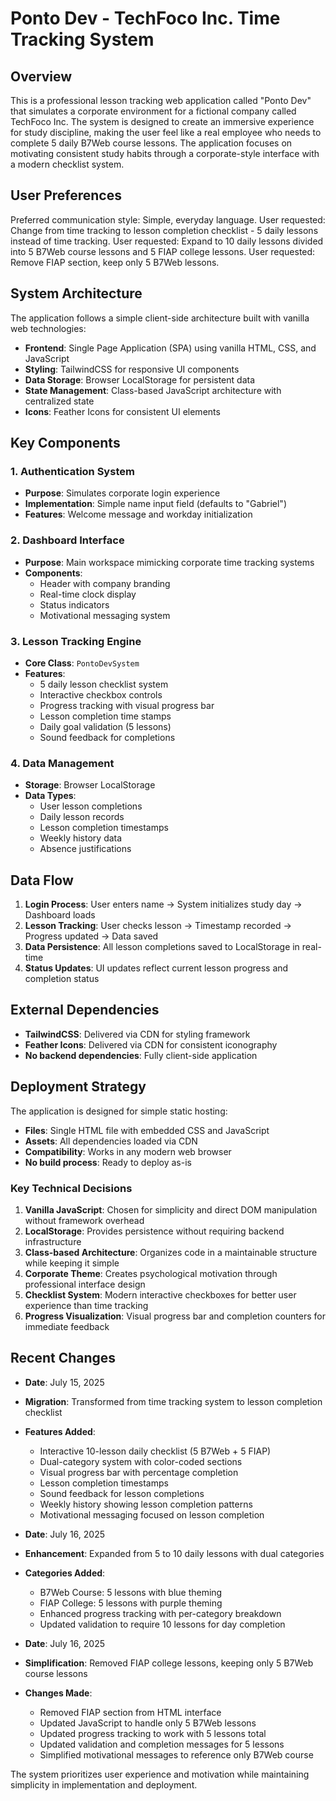 # Ponto Dev - TechFoco Inc. Time Tracking System

## Overview

This is a professional lesson tracking web application called "Ponto Dev" that simulates a corporate environment for a fictional company called TechFoco Inc. The system is designed to create an immersive experience for study discipline, making the user feel like a real employee who needs to complete 5 daily B7Web course lessons. The application focuses on motivating consistent study habits through a corporate-style interface with a modern checklist system.

## User Preferences

Preferred communication style: Simple, everyday language.
User requested: Change from time tracking to lesson completion checklist - 5 daily lessons instead of time tracking.
User requested: Expand to 10 daily lessons divided into 5 B7Web course lessons and 5 FIAP college lessons.
User requested: Remove FIAP section, keep only 5 B7Web lessons.

## System Architecture

The application follows a simple client-side architecture built with vanilla web technologies:

- **Frontend**: Single Page Application (SPA) using vanilla HTML, CSS, and JavaScript
- **Styling**: TailwindCSS for responsive UI components
- **Data Storage**: Browser LocalStorage for persistent data
- **State Management**: Class-based JavaScript architecture with centralized state
- **Icons**: Feather Icons for consistent UI elements

## Key Components

### 1. Authentication System
- **Purpose**: Simulates corporate login experience
- **Implementation**: Simple name input field (defaults to "Gabriel")
- **Features**: Welcome message and workday initialization

### 2. Dashboard Interface
- **Purpose**: Main workspace mimicking corporate time tracking systems
- **Components**:
  - Header with company branding
  - Real-time clock display
  - Status indicators
  - Motivational messaging system

### 3. Lesson Tracking Engine
- **Core Class**: `PontoDevSystem`
- **Features**:
  - 5 daily lesson checklist system
  - Interactive checkbox controls
  - Progress tracking with visual progress bar
  - Lesson completion time stamps
  - Daily goal validation (5 lessons)
  - Sound feedback for completions

### 4. Data Management
- **Storage**: Browser LocalStorage
- **Data Types**:
  - User lesson completions
  - Daily lesson records
  - Lesson completion timestamps
  - Weekly history data
  - Absence justifications

## Data Flow

1. **Login Process**: User enters name → System initializes study day → Dashboard loads
2. **Lesson Tracking**: User checks lesson → Timestamp recorded → Progress updated → Data saved
3. **Data Persistence**: All lesson completions saved to LocalStorage in real-time
4. **Status Updates**: UI updates reflect current lesson progress and completion status

## External Dependencies

- **TailwindCSS**: Delivered via CDN for styling framework
- **Feather Icons**: Delivered via CDN for consistent iconography
- **No backend dependencies**: Fully client-side application

## Deployment Strategy

The application is designed for simple static hosting:

- **Files**: Single HTML file with embedded CSS and JavaScript
- **Assets**: All dependencies loaded via CDN
- **Compatibility**: Works in any modern web browser
- **No build process**: Ready to deploy as-is

### Key Technical Decisions

1. **Vanilla JavaScript**: Chosen for simplicity and direct DOM manipulation without framework overhead
2. **LocalStorage**: Provides persistence without requiring backend infrastructure
3. **Class-based Architecture**: Organizes code in a maintainable structure while keeping it simple
4. **Corporate Theme**: Creates psychological motivation through professional interface design
5. **Checklist System**: Modern interactive checkboxes for better user experience than time tracking
6. **Progress Visualization**: Visual progress bar and completion counters for immediate feedback

## Recent Changes

- **Date**: July 15, 2025
- **Migration**: Transformed from time tracking system to lesson completion checklist
- **Features Added**:
  - Interactive 10-lesson daily checklist (5 B7Web + 5 FIAP)
  - Dual-category system with color-coded sections
  - Visual progress bar with percentage completion
  - Lesson completion timestamps
  - Sound feedback for lesson completions
  - Weekly history showing lesson completion patterns
  - Motivational messaging focused on lesson completion

- **Date**: July 16, 2025
- **Enhancement**: Expanded from 5 to 10 daily lessons with dual categories
- **Categories Added**:
  - B7Web Course: 5 lessons with blue theming
  - FIAP College: 5 lessons with purple theming
  - Enhanced progress tracking with per-category breakdown
  - Updated validation to require 10 lessons for day completion

- **Date**: July 16, 2025
- **Simplification**: Removed FIAP college lessons, keeping only 5 B7Web course lessons
- **Changes Made**:
  - Removed FIAP section from HTML interface
  - Updated JavaScript to handle only 5 B7Web lessons
  - Updated progress tracking to work with 5 lessons total
  - Updated validation and completion messages for 5 lessons
  - Simplified motivational messages to reference only B7Web course

The system prioritizes user experience and motivation while maintaining simplicity in implementation and deployment.